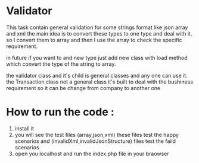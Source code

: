 # Validator

This task contain general validation for some strings format like json array and xml
the main idea is to convert these types to one type and deal with it.
so I convert them to array and then I use the array to check the specific requirement.

in future if you want to and new type just add new class with load method which convert the 
type of the string to array.

the validator class and it's child is general classes and any one can use it.
the Transaction class not a general class it's built to deal with the bushiness requirement
so it can be change from company to another one


# How to run the code :
1) install it
2) you will see the test files (array,json,xml) these files test the happy scenarios
and (invalidXml,invalidJsonStructure) files test the faild scenarios
3) open you localhost and run the index.php file in your braowser